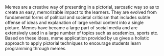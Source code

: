 Memes are a creative way of presenting in a pictorial, sarcastic way so as to create an easy, memorizable impact to the learners. They are evolved from fundamental forms of political and societal criticism that includes subtle offense of ideas and explanation of large verbal content into a single picture. Memes have became a large part of social media and are extensively used in a large number of topics such as academics, sports etc. Based on these ideas, meme application provided by us gives a holistic approach to apply pictorial techniques to encourage students learn programming through memes.
